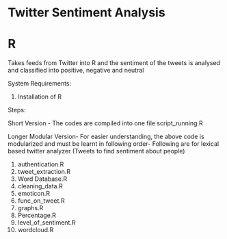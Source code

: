 # Twitter Sentiment Analysis
# R
Takes feeds from Twitter into R and the sentiment of the tweets is analysed and classified into positive, negative and neutral

System Requirements:
1. Installation of R


Steps:

Short Version - The codes are compiled into one file script_running.R

Longer Modular Version-
For easier understanding, the above code is modularized and must be learnt in following order-
Following are for lexical based twitter analyzer (Tweets to find sentiment about people)
1. authentication.R
2. tweet_extraction.R
3. Word Database.R
4. cleaning_data.R
5. emoticon.R
6. func_on_tweet.R
7. graphs.R
8. Percentage.R
9. level_of_sentiment.R
10. wordcloud.R

